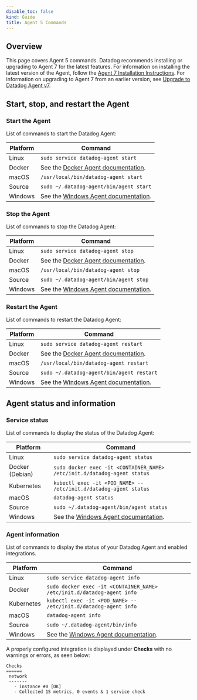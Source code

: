 ```yaml
---
disable_toc: false
kind: Guide
title: Agent 5 Commands
---
```


## Overview

This page covers Agent 5 commands. Datadog recommends installing or upgrading to Agent 7 for the latest features. For information on installing the latest version of the Agent, follow the [Agent 7 Installation Instructions][1]. For information on upgrading to Agent 7 from an earlier version, see [Upgrade to Datadog Agent v7][2].

## Start, stop, and restart the Agent

### Start the Agent

List of commands to start the Datadog Agent:

| Platform | Command                                   |
|----------|-------------------------------------------|
| Linux    | `sudo service datadog-agent start`        |
| Docker   | See the [Docker Agent documentation][3].  |
| macOS    | `/usr/local/bin/datadog-agent start`      |
| Source   | `sudo ~/.datadog-agent/bin/agent start`   |
| Windows  | See the [Windows Agent documentation][4]. |

### Stop the Agent

List of commands to stop the Datadog Agent:

| Platform | Command                                   |
|----------|-------------------------------------------|
| Linux    | `sudo service datadog-agent stop`         |
| Docker   | See the [Docker Agent documentation][3].  |
| macOS    | `/usr/local/bin/datadog-agent stop`       |
| Source   | `sudo ~/.datadog-agent/bin/agent stop`    |
| Windows  | See the [Windows Agent documentation][4]. |

### Restart the Agent

List of commands to restart the Datadog Agent:

| Platform | Command                                   |
|----------|-------------------------------------------|
| Linux    | `sudo service datadog-agent restart`      |
| Docker   | See the [Docker Agent documentation][3].  |
| macOS    | `/usr/local/bin/datadog-agent restart`    |
| Source   | `sudo ~/.datadog-agent/bin/agent restart` |
| Windows  | See the [Windows Agent documentation][4]. |

## Agent status and information

### Service status

List of commands to display the status of the Datadog Agent:

| Platform        | Command                                                                  |
|-----------------|--------------------------------------------------------------------------|
| Linux           | `sudo service datadog-agent status`                                      |
| Docker (Debian) | `sudo docker exec -it <CONTAINER_NAME> /etc/init.d/datadog-agent status` |
| Kubernetes      | `kubectl exec -it <POD_NAME> -- /etc/init.d/datadog-agent status`        |
| macOS           | `datadog-agent status`                                                   |
| Source          | `sudo ~/.datadog-agent/bin/agent status`                                 |
| Windows         | See the [Windows Agent documentation][3].                                |

### Agent information

List of commands to display the status of your Datadog Agent and enabled integrations.

| Platform   | Command                                                                |
|------------|------------------------------------------------------------------------|
| Linux      | `sudo service datadog-agent info`                                      |
| Docker     | `sudo docker exec -it <CONTAINER_NAME> /etc/init.d/datadog-agent info` |
| Kubernetes | `kubectl exec -it <POD_NAME> -- /etc/init.d/datadog-agent info`        |
| macOS      | `datadog-agent info`                                                   |
| Source     | `sudo ~/.datadog-agent/bin/info`                                       |
| Windows    | See the [Windows Agent documentation][3].                              |

A properly configured integration is displayed under **Checks** with no warnings or errors, as seen below:

```text
Checks
======
 network
 -------
   - instance #0 [OK]
   - Collected 15 metrics, 0 events & 1 service check
```

[1]: https://app.datadoghq.com/account/settings/agent/latest?platform=overview
[2]: /ja/agent/versions/upgrade_to_agent_v7/
[3]: https://github.com/DataDog/docker-dd-agent/blob/master/README.md
[4]: /ja/agent/basic_agent_usage/windows/